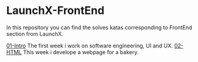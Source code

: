 # LaunchX-FrontEnd

In this repository you can find the solves katas corresponding to FrontEnd section from LaunchX.

[01-Intro](https://github.com/MarioMog/LaunchX-FrontEnd/tree/main/01-Intro) The first week i work on software engineering, UI and UX.
[02-HTML](https://github.com/MarioMog/LaunchX-FrontEnd/tree/main/02-HTML) This week i develope a webpage for a bakery.
